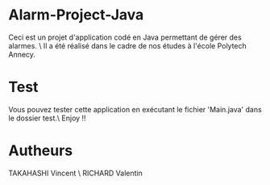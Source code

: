 # Alarm-Project-Java
Ceci est un projet d'application codé en Java permettant de gérer des alarmes. \\
Il a été réalisé dans le cadre de nos études à l'école Polytech Annecy.

# Test
Vous pouvez tester cette application en exécutant le fichier 'Main.java' dans le dossier test.\\
Enjoy !!

# Autheurs
TAKAHASHI Vincent \\
RICHARD Valentin